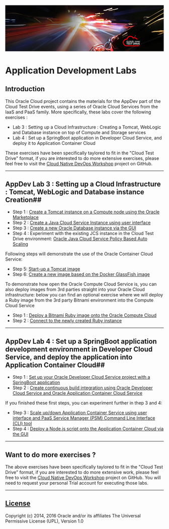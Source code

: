 ![](../common/images/customer.logo.png)
---
# Application Development Labs #

## Introduction ##

This Oracle Cloud project contains the materials for the AppDev part of the Cloud Test Drive events, using a series of Oracle Cloud Services from the IaaS and PaaS family.  More specifically, these labs cover the following exercises :
+ Lab 3 : Setting up a Cloud Infrastructure : Creating a Tomcat, WebLogic and Database instance on top of Compute and Storage services
+ Lab 4 : Set up a SpringBoot application in Developer Cloud Service, and deploy it to Application Container Cloud

These exercises have been specifically taylored to fit in the "Cloud Test Drive" format, if you are interested to do more extensive exercises, please feel free to visit the [Cloud Native DevOps Workshop](https://github.com/oracle/cloud-native-devops-workshop) project on GitHub.

----

## AppDev Lab 3 : Setting up a Cloud Infrastructure : Tomcat, WebLogic and Database instance Creation##
+ Step 1 : [Create a Tomcat instance on a Compute node using the Oracle Marketplace](bitnami/tomcat.md)
+ Step 2 : [Create a Java Cloud Service Instance using user interface](jcs-create/README.md)
+ Step 3 : [Create a new Oracle Database instance via the GUI](dbcs-create/README.md)
+ Step 4 : Experiment with the existing JCS instance in the Cloud Test Drive environment: [Oracle Java Cloud Service Policy Based Auto Scaling](jcs-autoscale/README.md)

Following steps will demonstrate the use of the Oracle Container Cloud Service:
- Step 5: [Start-up a Tomcat image](container/tomcat_deploy.md)
- Step 6: [Create a new image based on the Docker GlassFish image](container/glassfish_import.md)


To demonstrate how open the Oracle Compute Cloud Service is, you can also deploy images from 3rd parties straight into your Oracle Cloud infrastructure: below you can find an optional exercise where we will deploy a Ruby image from the 3rd party Bitnami environment into the Compute Cloud Service
+ Step 1 : [Deploy a Bitnami Ruby image onto the Oracle Compute Cloud](bitnami/create_account.md)
+ Step 2 : [Connect to the newly created Ruby instance](bitnami/connect.md)

----

## AppDev Lab 4 : Set up a SpringBoot application development environment in Developer Cloud Service, and deploy the application into Application Container Cloud##

+ Step 1 : [Set up your Oracle Developer Cloud Service project with a SpringBoot application](springboot-sample/create.devcs.project.md)
+ Step 2 : [Create continuous build integration using Oracle Developer Cloud Service and Oracle Application Container Cloud Service](springboot-sample/devcs.accs.ci.md)

If you finished these first steps, you can experiment further in thep 3 and 4:
+ Step 3 : [Scale up/down Application Container Service using user interface and PaaS Service Manager (PSM) Command Line Interface (CLI) tool](accs-psm/README.md)
+ Step 4 : [Deploy a Node.js script onto the Application Container Cloud via the GUI](node_jet/node_deploy.md)


---

## Want to do more exercises ?

The above exercises have been specifically taylored to fit in the "Cloud Test Drive" format, if you are interested to do more extensive work, please feel free to visit the [Cloud Native DevOps Workshop](https://github.com/oracle/cloud-native-devops-workshop) project on GitHub.  You will need to request your personal Trial account for executing those labs.

---

## [License](LICENSE.md)
Copyright (c) 2014, 2016 Oracle and/or its affiliates
The Universal Permissive License (UPL), Version 1.0

